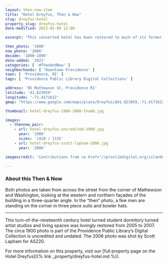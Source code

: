 ```yaml
---
layout: then-now-item
title: "Hotel Dreyfus, Then & Now"
slug: dreyfus-hotel
property_slug: dreyfus-hotel
date-modified: 2023-01-09 12:00

excerpt: "This converted hotel has been restored to much of its former glory, without those great vertical decorative signs"

then_photo: '1900'
now_photo: '2006'
decade: '1890-1899'
date-added: '2023'
categories: [ '#ThenAndNow' ]
neighborhoods: [ 'Downtown Providence' ]
town: [ 'Providence, RI' ]
tags: [ 'Providence Public Library Digital Collections' ]

address: '95 Mathewson St, Providence RI'
latitude: '41.823059'
longitude: '-71.4171632'
gmap: "https://www.google.com/maps/place/Dreyfus/@41.823059,-71.4171632,17z/data=!3m1!4b1!4m5!3m4!1s0x89e445124d432e93:0x2078c049dab91e0b!8m2!3d41.823055!4d-71.4149745"

thumbnail: hotel-dreyfus-1900-2006-thumb.jpg

images:
  - thennow_pair:
    - url: hotel-dreyfus-uncredited-1900.jpg
      year: '1900'
      sizes: '1410 / 1155'
    - url: hotel-dreyfus-scott-lapham-2006.jpg
      year: '2006'

imagescredit: 'Contributions from <a href="//provlibdigital.org/islandora/object/islandora%3A11562">Rhode Island Photograph Collection</a>, Providence Public Library and Scott Lapham for AS220 and TRAC Builders'

---
```


### About this Then & Now

Both photos are taken from across the street from the corner of Mathewson and Washington, looking at the western and northern façades of the building in a three-quarter angle. In the “then” photo, a few men are standing on the corner in three piece suits and bowler hats.

***

This turn-of-the-nineteenth century hotel turned student dormitory turned artist studios and living spaces was lovingly restored from 2005 to 2007. The circa 1900 photo is part of the Providence Public Library’s Digital Collection is uncredited and undated. The 2006 photo was shot by Scott Lapham for AS220. 

For more information on this property, visit our [full property page on the Hotel Dreyfus]({% link _property/dreyfus-hotel.md %}).
